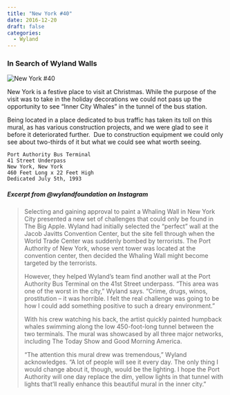 ```yaml
---
title: "New York #40"
date: 2016-12-20
draft: false
categories:
  - Wyland
---
```

### In Search of Wyland Walls

![New York #40](../images/40-newyork.jpg)

New York is a festive place to visit at Christmas. While the purpose of the visit was to take in the holiday decorations we could not pass up the opportunity to see “Inner City Whales” in the tunnel of the bus station.

Being located in a place dedicated to bus traffic has taken its toll on this mural, as has various construction projects, and we were glad to see it before it deteriorated further.  Due to construction equipment we could only see about two-thirds of it but what we could see what worth seeing.

```
Port Authority Bus Terminal  
41 Street Underpass  
New York, New York  
460 Feet Long x 22 Feet High  
Dedicated July 5th, 1993
```

#####  Excerpt from @wylandfoundation on Instagram

>Selecting and gaining approval to paint a Whaling Wall in New York City presented a new set of challenges that could only be found in The Big Apple. Wyland had initially selected the “perfect” wall at the Jacob Javitts Convention Center, but the site fell through when the World Trade Center was suddenly bombed by terrorists. The Port Authority of New York, whose vent tower was located at the convention center, then decided the Whaling Wall might become targeted by the terrorists.
>
>However, they helped Wyland’s team find another wall at the Port Authority Bus Terminal on the 41st Street underpass. “This area was one of the worst in the city,” Wyland says. “Crime, drugs, winos, prostitution – it was horrible. I felt the real challenge was going to be how I could add something positive to such a dreary environment.”
>
>With his crew watching his back, the artist quickly painted humpback whales swimming along the low 450-foot-long tunnel between the two terminals. The mural was showcased by all three major networks, including The Today Show and Good Morning America.
>
>“The attention this mural drew was tremendous,” Wyland acknowledges. “A lot of people will see it every day. The only thing I would change about it, though, would be the lighting. I hope the Port Authority will one day replace the dim, yellow lights in that tunnel with lights that’ll really enhance this beautiful mural in the inner city.”